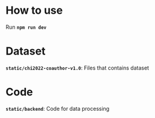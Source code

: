 # How to use
Run **`npm run dev`**

# Dataset
**`static/chi2022-coauthor-v1.0`**: Files that contains dataset

# Code
**`static/backend`**: Code for data processing